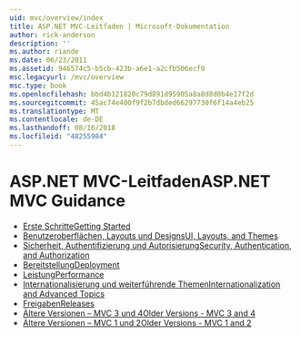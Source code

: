 ```yaml
---
uid: mvc/overview/index
title: ASP.NET MVC-Leitfaden | Microsoft-Dokumentation
author: rick-anderson
description: ''
ms.author: riande
ms.date: 06/23/2011
ms.assetid: 946574c5-b5cb-423b-a6e1-a2cfb506ecf9
msc.legacyurl: /mvc/overview
msc.type: book
ms.openlocfilehash: bbd4b121820c79d891d95905a8a8d8d0b4e17f2d
ms.sourcegitcommit: 45ac74e400f9f2b7dbded66297730f6f14a4eb25
ms.translationtype: MT
ms.contentlocale: de-DE
ms.lasthandoff: 08/16/2018
ms.locfileid: "48255984"
---
```

<a name="aspnet-mvc-guidance"></a><span data-ttu-id="7ddaa-102">ASP.NET MVC-Leitfaden</span><span class="sxs-lookup"><span data-stu-id="7ddaa-102">ASP.NET MVC Guidance</span></span>
====================
- [<span data-ttu-id="7ddaa-103">Erste Schritte</span><span class="sxs-lookup"><span data-stu-id="7ddaa-103">Getting Started</span></span>](getting-started/index.md)
- [<span data-ttu-id="7ddaa-104">Benutzeroberflächen, Layouts und Designs</span><span class="sxs-lookup"><span data-stu-id="7ddaa-104">UI, Layouts, and Themes</span></span>](views/index.md)
- [<span data-ttu-id="7ddaa-105">Sicherheit, Authentifizierung und Autorisierung</span><span class="sxs-lookup"><span data-stu-id="7ddaa-105">Security, Authentication, and Authorization</span></span>](security/index.md)
- [<span data-ttu-id="7ddaa-106">Bereitstellung</span><span class="sxs-lookup"><span data-stu-id="7ddaa-106">Deployment</span></span>](deployment/index.md)
- [<span data-ttu-id="7ddaa-107">Leistung</span><span class="sxs-lookup"><span data-stu-id="7ddaa-107">Performance</span></span>](performance/index.md)
- [<span data-ttu-id="7ddaa-108">Internationalisierung und weiterführende Themen</span><span class="sxs-lookup"><span data-stu-id="7ddaa-108">Internationalization and Advanced Topics</span></span>](advanced/index.md)
- [<span data-ttu-id="7ddaa-109">Freigaben</span><span class="sxs-lookup"><span data-stu-id="7ddaa-109">Releases</span></span>](releases/index.md)
- [<span data-ttu-id="7ddaa-110">Ältere Versionen – MVC 3 und 4</span><span class="sxs-lookup"><span data-stu-id="7ddaa-110">Older Versions - MVC 3 and 4</span></span>](older-versions/index.md)
- [<span data-ttu-id="7ddaa-111">Ältere Versionen – MVC 1 und 2</span><span class="sxs-lookup"><span data-stu-id="7ddaa-111">Older Versions - MVC 1 and 2</span></span>](older-versions-1/index.md)
